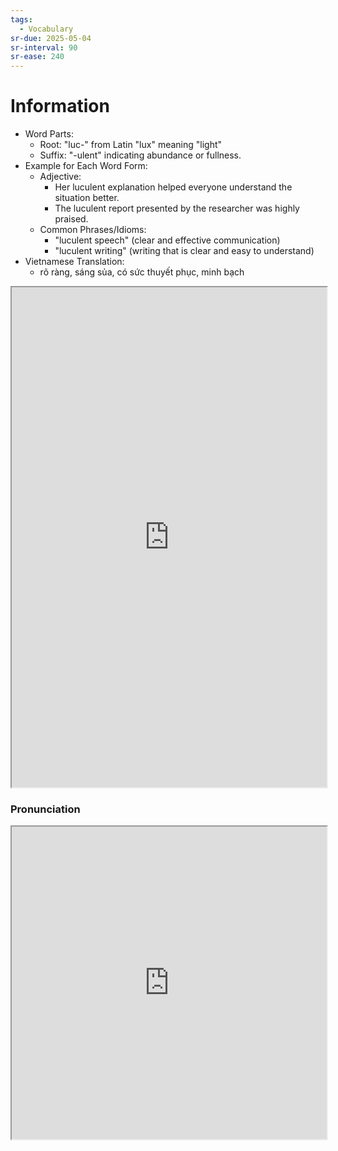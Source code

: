 ```yaml
---
tags:
  - Vocabulary
sr-due: 2025-05-04
sr-interval: 90
sr-ease: 240
---
```

# Information

- Word Parts:
	- Root: "luc-" from Latin "lux" meaning "light"
	- Suffix: "-ulent" indicating abundance or fullness.
- Example for Each Word Form:
	- Adjective:
		- Her luculent explanation helped everyone understand the situation better.
		- The luculent report presented by the researcher was highly praised.
	- Common Phrases/Idioms:
		- "luculent speech" (clear and effective communication)
		- "luculent writing" (writing that is clear and easy to understand)
- Vietnamese Translation:
	- rõ ràng, sáng sủa, có sức thuyết phục, minh bạch

<iframe
    height="800"
    width="100%"
    style="padding: 0; margin: 0;"
    src="https://www.perplexity.ai">
</iframe>

### Pronunciation

<iframe
    height="500"
    width="100%"
    style="padding: 0; margin: 0;"
    src="https://www.google.com/search?q=how+to+pronounce+luculent&hl=en">
</iframe>